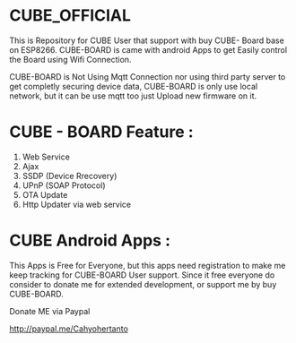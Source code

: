 # CUBE_OFFICIAL

This is Repository for CUBE User that support with buy CUBE- Board base on ESP8266.
CUBE-BOARD is came with android Apps to get Easily control the Board using Wifi Connection.

CUBE-BOARD is Not Using Mqtt Connection nor using third party server to get completly securing device data,
CUBE-BOARD is only use local network, but it can be use mqtt too just Upload new firmware on it.

# CUBE - BOARD Feature :

1. Web Service
2. Ajax
3. SSDP (Device Rrecovery)
4. UPnP (SOAP Protocol)
5. OTA Update
6. Http Updater via web service

# CUBE Android Apps :

This Apps is Free for Everyone, but this apps need registration to make me keep tracking for CUBE-BOARD User support. 
Since it free everyone do consider to donate me for extended development, or support me by buy CUBE-BOARD.

Donate ME via Paypal 

http://paypal.me/Cahyohertanto
